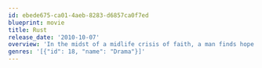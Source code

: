 ```yaml
---
id: ebede675-ca01-4aeb-8283-d6857ca0f7ed
blueprint: movie
title: Rust
release_date: '2010-10-07'
overview: 'In the midst of a midlife crisis of faith, a man finds hope where he least expects it – his hometown. James Moore (Golden Globe nominee Corbin Bernsen) is a former pastor who returns home to discover a family new to the area has been killed in a mysterious fire, and his childhood friend is implicated in the murder. Convinced of his friend’s innocence, James sets out on a mission to find the truth… and in the process, rediscovers his own lost faith. An uplifting drama about faith, family, and the powerful ties that bind a community together.'
genres: '[{"id": 18, "name": "Drama"}]'
---
```

